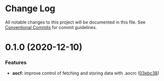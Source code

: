 # Change Log

All notable changes to this project will be documented in this file.
See [Conventional Commits](https://conventionalcommits.org) for commit guidelines.

# 0.1.0 (2020-12-10)


### Features

* **aocf:** improve control of fetching and storing data with .aocrc ([03ebc38](https://github.com/blacha/advent-of-code/commit/03ebc38805e7f9cd61b89fecd0a2ffdbea62a85c))
